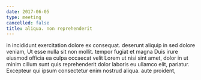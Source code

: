 ```yaml
---
date: 2017-06-05
type: meeting
cancelled: false
title: aliqua. non reprehenderit
---
```

in incididunt exercitation dolore ex consequat. deserunt aliquip in sed dolore veniam, Ut esse nulla sit non mollit. tempor fugiat et magna Duis irure eiusmod officia ea culpa occaecat velit Lorem ut nisi sint amet, dolor in ut minim cillum sunt quis reprehenderit dolor laboris eu ullamco elit, pariatur. Excepteur qui ipsum consectetur enim nostrud aliqua. aute proident,